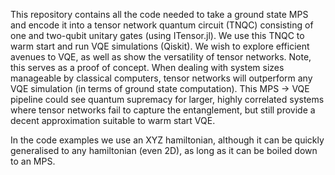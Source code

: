 This repository contains all the code needed to take a ground state MPS and encode it into a tensor network quantum circuit (TNQC) consisting of one and two-qubit unitary gates (using ITensor.jl). We use this TNQC to warm start and run VQE simulations (Qiskit). We wish to explore efficient avenues to VQE, as well as show the versatility of tensor networks. Note, this serves as a proof of concept. When dealing with system sizes manageable by classical computers, tensor networks will outperform any VQE simulation (in terms of ground state computation). This MPS -> VQE pipeline could see quantum supremacy for larger, highly correlated systems where tensor networks fail to capture the entanglement, but still provide a decent approximation suitable to warm start VQE.

In the code examples we use an XYZ hamiltonian, although it can be quickly generalised to any hamiltonian (even 2D), as long as it can be boiled down to an MPS. 
